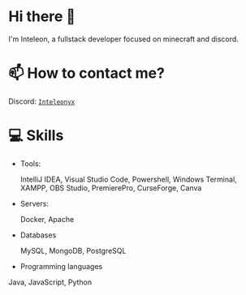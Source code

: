 # Hi there 👋
I'm Inteleon, a fullstack developer focused on minecraft and discord.

# 📫 How to contact me?
Discord: [`Inteleonyx`](https://discordapp.com/users/1012456421641703555)

# 💻 Skills
- Tools:

  IntelliJ IDEA, Visual Studio Code, Powershell, Windows Terminal, XAMPP, OBS Studio, PremierePro, CurseForge, Canva

- Servers:

  Docker, Apache

- Databases

  MySQL, MongoDB, PostgreSQL
  
- Programming languages

Java, JavaScript, Python
